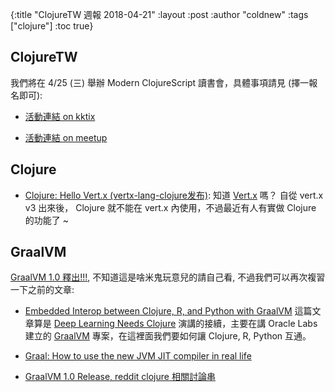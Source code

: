 {:title "ClojureTW 週報 2018-04-21"
:layout :post
:author "coldnew"
:tags  ["clojure"]
:toc true}

## ClojureTW

我們將在 4/25 (三) 舉辦 Modern ClojureScript 讀書會，具體事項請見 (擇一報名即可):

- [活動連結 on kktix](https://clojuretw.kktix.cc/events/modern-cljs-7)

- [活動連結 on meetup](https://www.meetup.com/Clojure-tw/events/249739984/)

## Clojure

- [Clojure: Hello Vert.x (vertx-lang-clojure发布)](https://zhuanlan.zhihu.com/p/33841273): 知道 [Vert.x](https://vertx.io/) 嗎？ 自從 vert.x v3 出來後， Clojure 就不能在 vert.x 內使用，不過最近有人有實做 Clojure 的功能了 ~

## GraalVM

[GraalVM 1.0 釋出!!!](https://www.graalvm.org/), 不知道這是啥米鬼玩意兒的請自己看, 不過我們可以再次複習一下之前的文章:

- [Embedded Interop between Clojure, R, and Python with GraalVM](http://gigasquidsoftware.com/blog/2017/10/22/embedded-interop-between-clojure-r-and-python-with-graalvm/) 這篇文章算是 [Deep Learning Needs Clojure](https://www.youtube.com/watch?v=eLl6_k_fZn4) 演講的接續，主要在講 Oracle Labs 建立的 [GraalVM](http://www.oracle.com/technetwork/oracle-labs/program-languages/downloads/index.html) 專案，在這裡面我們要如何讓 Clojure, R, Python 互通。

- [Graal: How to use the new JVM JIT compiler in real life](https://www.youtube.com/watch?v=yhtrRhNUHvQ)

- [GraalVM 1.0 Release, reddit clojure 相關討論串](https://www.reddit.com/r/Clojure/comments/8d0a1u/graalvm_10_release/)